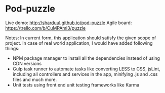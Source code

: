 # Pod-puzzle

Live demo: http://sharduul.github.io/pod-puzzle
Agile board: https://trello.com/b/CuMPAmi3/puzzle

Notes:
In current form, this application should satisfy the given scope of project. In case of real world application, I would have added following things:
- NPM package manager to install all the dependencies instead of using CDN versions
- Gulp task runner to automate tasks like converting LESS to CSS, jsLint, including all controllers and services in the app, minifying .js and .css files and much more.
- Unit tests using front end unit testing frameworks like Karma